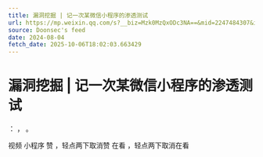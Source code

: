 ```yaml
---
title: 漏洞挖掘 | 记一次某微信小程序的渗透测试
url: https://mp.weixin.qq.com/s?__biz=Mzk0MzQxODc3NA==&mid=2247484307&idx=1&sn=25fd925bcce35829fa7ba964e42af61f
source: Doonsec's feed
date: 2024-08-04
fetch_date: 2025-10-06T18:02:03.663429
---
```


# 漏洞挖掘 | 记一次某微信小程序的渗透测试

：
，
。

视频
小程序
赞
，轻点两下取消赞
在看
，轻点两下取消在看